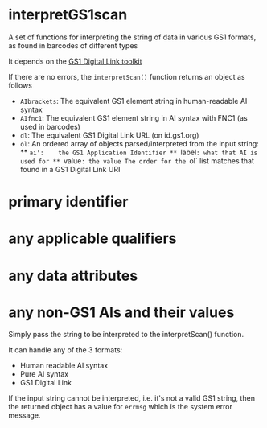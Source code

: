 # interpretGS1scan
A set of functions for interpreting the string of data in various GS1 formats, as found in barcodes of different types

It depends on the [GS1 Digital Link toolkit](https://github.com/gs1/GS1DigitalLinkToolkit.js)

If there are no errors, the `interpretScan()` function returns an object as follows

* `AIbrackets`: The equivalent GS1 element string in human-readable AI syntax
* `AIfnc1`: The equivalent GS1 element string in AI syntax with FNC1 (as used in barcodes)
* `dl`: The equivalent GS1 Digital Link URL (on id.gs1.org)
* `ol`: An ordered array of objects parsed/interpreted from the input string:
** `ai':    the GS1 Application Identifier
** `label`: what that AI is used for
** `value`: the value
The order for the `ol` list matches that found in a GS1 Digital Link URI
# primary identifier
# any applicable qualifiers
# any data attributes
# any non-GS1 AIs and their values
Simply pass the string to be interpreted to the interpretScan() function.

It can handle any of the 3 formats:
  * Human readable AI syntax
  * Pure AI syntax
  * GS1 Digital Link

If the input string cannot be interpreted, i.e. it's not a valid GS1 string, then the returned object has a value for `errmsg` which is the system error message.
